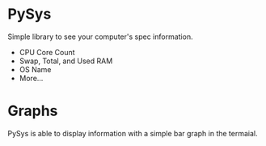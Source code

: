 # PySys
Simple library to see your computer's spec information.
- CPU Core Count
- Swap, Total, and Used RAM
- OS Name
- More...

# Graphs
PySys is able to display information with a simple bar graph in the termaial.
